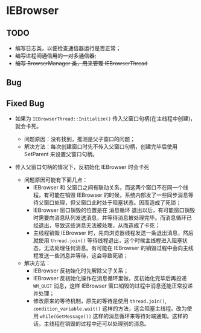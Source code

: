 # IEBrowser

## TODO

- 编写日志类，以便检查通信器运行是否正常；
- ~~编写进程间通信用的一对多通信器;~~
- ~~编写 BrowserManager 类，用来管理 IEBrowserThread~~

## Bug

## Fixed Bug

- 如果为 `IEBrowserThread::Initialize()` 传入父窗口句柄(在主线程中创建)，就会卡死。
    - 问题原因：没有找到，推测是父子窗口的问题；
    - 解决方法：每次创建窗口时先不传入父窗口句柄，创建完毕后使用 SetParent 来设置父窗口句柄。

- 传入父窗口句柄的情况下，反初始化 IEBrowser 时会卡死
    - 问题原因可能有下面几点：
        - IEBrowser 和 父窗口之间有联动关系，而这两个窗口不在同一个线程，有可能在销毁 IEBrowser 的时候，系统内部发了一些同步消息等待父窗口处理，但父窗口此时处于阻塞状态。因而造成了死锁；
        - IEBrowser 窗口销毁的位置是在 消息循环 退出以后，有可能窗口销毁时需要向消息队列发送消息，并等待消息被处理完毕。而消息循环已经退出，导致这些消息无法被处理，从而造成了卡死；
        - 主线程销毁 IEBrowser 时，先向浏览器线程发送一条退出消息，然后就使用 `thread.join()` 等待线程退出，这个时候主线程进入阻塞状态，无法处理任何消息。有可能在 IEBrowser 的销毁过程中会向主线程发送一些消息并等待，这会导致死锁；
    - 解决方法：
        - IEBrowser 反初始化时先解除父子关系；
        - IEBrowser 反初始化操作在消息循环里做，反初始化完毕后再投递 `WM_QUIT` 消息，这样 IEBrowser 窗口销毁的过程中消息还能正常投递并处理；
        - 修改原来的等待机制，原先的等待是使用 `thread.join()`, `condition_variable.wait()` 这样的方法，这会阻塞主线程。改为使用 `while(GetMessage())` 这样的消息循环来等待对端通知。这样的话，主线程在销毁的过程中还可以处理别的消息。